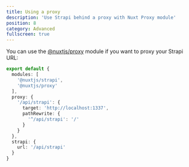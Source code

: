```yaml
---
title: Using a proxy
description: 'Use Strapi behind a proxy with Nuxt Proxy module'
position: 8
category: Advanced
fullscreen: true
---
```


You can use the [@nuxtjs/proxy](https://github.com/nuxt-community/proxy-module) module if you want to proxy your Strapi URL:

```ts [nuxt.config.js]
export default {
  modules: [
    '@nuxtjs/strapi',
    '@nuxtjs/proxy'
  ],
  proxy: {
    '/api/strapi': {
      target: 'http://localhost:1337',
      pathRewrite: {
        '^/api/strapi': '/'
      }
    }
  },
  strapi: {
    url: '/api/strapi'
  }
}
```
